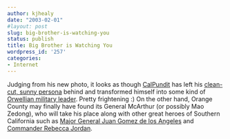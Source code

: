 ```yaml
---
author: kjhealy
date: "2003-02-01"
#layout: post
slug: big-brother-is-watching-you
status: publish
title: Big Brother is Watching You
wordpress_id: '257'
categories:
- Internet
---
```


Judging from his new photo, it looks as though [CalPundit](http://calpundit.blogspot.com/ "CalPundit") has left his [clean-cut, sunny persona](http://members.cox.net/kdrum/Kevin.jpg) behind and transformed himself into some kind of [Orwellian military leader](http://members.cox.net/kdrum/Blog_Kevin1.jpg). Pretty frightening :) On the other hand, Orange County may finally have found its General McArthur (or possibly Mao Zedong), who will take his place along with other great heroes of Southern California such as [Major General Juan Gomez de los Angeles](http://www.insmogandthunder.com/juan_gomez.html) and [Commander Rebecca Jordan](http://www.insmogandthunder.com/gallery.html).
